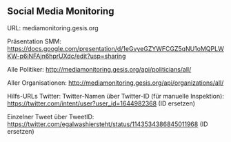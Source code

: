 Social Media Monitoring 
------------------------------------
URL: mediamonitoring.gesis.org

Präsentation SMM: 
https://docs.google.com/presentation/d/1eGvyeGZYWFCGZ5qNU1oMQPLWKW-p6iNFAjn6hprUXdc/edit?usp=sharing 

Alle Politiker: 
http://mediamonitoring.gesis.org/api/politicians/all/

Aller Organisationen: 
http://mediamonitoring.gesis.org/api/organizations/all/ 


Hilfs-URLs Twitter: 
Twitter-Namen über Twitter-ID (für manuelle Inspektion): https://twitter.com/intent/user?user_id=1644982368  (ID ersetzen)

Einzelner Tweet über TweetID: https://twitter.com/egalwashiersteht/status/1143534386845011968   (ID ersetzen)
